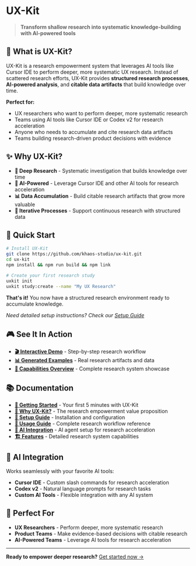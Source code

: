# UX-Kit

> **Transform shallow research into systematic knowledge-building with AI-powered tools**

## 🎯 What is UX-Kit?

UX-Kit is a research empowerment system that leverages AI tools like Cursor IDE to perform deeper, more systematic UX research. Instead of scattered research efforts, UX-Kit provides **structured research processes**, **AI-powered analysis**, and **citable data artifacts** that build knowledge over time.

**Perfect for:**
- UX researchers who want to perform deeper, more systematic research
- Teams using AI tools like Cursor IDE or Codex v2 for research acceleration
- Anyone who needs to accumulate and cite research data artifacts
- Teams building research-driven product decisions with evidence

## ✨ Why UX-Kit?

- **🧠 Deep Research** - Systematic investigation that builds knowledge over time
- **🤖 AI-Powered** - Leverage Cursor IDE and other AI tools for research acceleration  
- **📊 Data Accumulation** - Build citable research artifacts that grow more valuable
- **🔄 Iterative Processes** - Support continuous research with structured data

## 🚀 Quick Start

```bash
# Install UX-Kit
git clone https://github.com/khaos-studio/ux-kit.git
cd ux-kit
npm install && npm run build && npm link

# Create your first research study
uxkit init
uxkit study:create --name "My UX Research"
```

**That's it!** You now have a structured research environment ready to accumulate knowledge.

*Need detailed setup instructions? Check our [Setup Guide](docs/setup.md)*

## 🎮 See It In Action

- **[🎬 Interactive Demo](demo/interactive-demo.md)** - Step-by-step research workflow
- **[📊 Generated Examples](demo/generated-output/)** - Real research artifacts and data
- **[🎯 Capabilities Overview](demo/capabilities-overview.md)** - Complete research system showcase

## 📚 Documentation

- **[📖 Getting Started](docs/getting-started.md)** - Your first 5 minutes with UX-Kit
- **[🎯 Why UX-Kit?](docs/why-ux-kit.md)** - The research empowerment value proposition
- **[📖 Setup Guide](docs/setup.md)** - Installation and configuration
- **[🎯 Usage Guide](docs/usage.md)** - Complete research workflow reference
- **[🤖 AI Integration](docs/ai-integration.md)** - AI agent setup for research acceleration
- **[🏗️ Features](docs/features.md)** - Detailed research system capabilities

## 🤖 AI Integration

Works seamlessly with your favorite AI tools:

- **Cursor IDE** - Custom slash commands for research acceleration
- **Codex v2** - Natural language prompts for research tasks
- **Custom AI Tools** - Flexible integration with any AI system

## 🎯 Perfect For

- **UX Researchers** - Perform deeper, more systematic research
- **Product Teams** - Make evidence-based decisions with citable research
- **AI-Powered Teams** - Leverage AI tools for research acceleration

---

**Ready to empower deeper research?** [Get started now →](docs/getting-started.md)